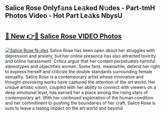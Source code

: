 ## Salice Rose Onlyf𝚊ns Le𝚊ked N𝚞des - Part-tmH Photos Video - Hot Part Le𝚊ks NbysU

# <h2><a href="http://ac13376.deff.icu/?id=Salice+Rose">🔗 New 👉🔴 Salice Rose VIDEO Photos</a></h2>

[![Salice Rose N𝚞des](https://i.imgur.com/rIISA9y.gif)](http://ac13376.deff.icu/?id=Salice+Rose)
Salice Rose has been open about her struggles with depression and anxiety, but her online presence has also attracted toxicity and online harassment. Critics argue that her content perpetuates harmful stereotypes and objectifies women. Some fans, meanwhile, defend her right to express herself and criticize the double standards surrounding female sexuality. Salice Rose is a contemporary artist whose innovative and thought-provoking works have captured the attention of the art world. Her unique artistic vision, coupled with her ability to connect with viewers on a deep emotional level, has earned her a place among the rising stars of contemporary art. With her continued exploration of the human condition and her commitment to pushing the boundaries of her craft, Salice Rose is sure to leave a lasting impact on the art world and beyond.
